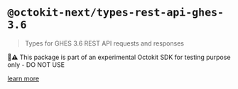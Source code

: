 # `@octokit-next/types-rest-api-ghes-3.6`

> Types for GHES 3.6 REST API requests and responses

🚫⚠️ This package is part of an experimental Octokit SDK for testing purpose only - DO NOT USE

[learn more](https://github.com/octokit/octokit-next.js)
